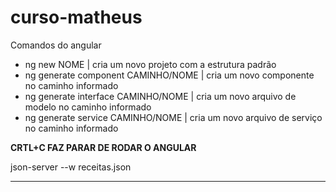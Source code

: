 # curso-matheus

Comandos do angular
 - ng new NOME | cria um novo projeto com a estrutura padrão
 - ng generate component CAMINHO/NOME | cria um novo componente no caminho informado
 - ng generate interface CAMINHO/NOME | cria um novo arquivo de modelo no caminho informado
 - ng generate service CAMINHO/NOME | cria um novo arquivo de serviço no caminho informado

**CRTL+C FAZ PARAR DE RODAR O ANGULAR**

json-server --w receitas.json
 
---------------